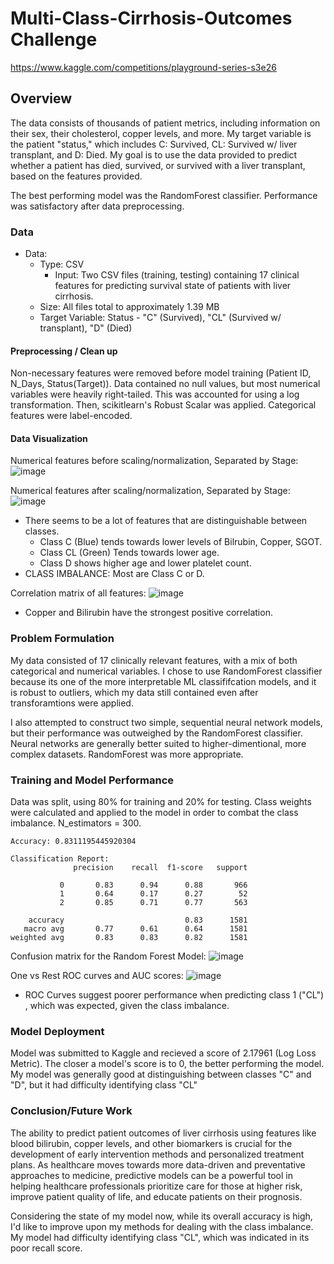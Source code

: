 # Multi-Class-Cirrhosis-Outcomes Challenge
https://www.kaggle.com/competitions/playground-series-s3e26

## Overview

The data consists of thousands of patient metrics, including information on their sex, their cholesterol, copper levels, and more. My target variable is the patient "status," which includes C: Survived, CL: Survived w/ liver transplant, and D: Died. My goal is to use the data provided to predict whether a patient has died, survived, or survived with a liver transplant, based on the features provided.

The best performing model was the RandomForest classifier. Performance was satisfactory after data preprocessing.

### Data

* Data:
  * Type: CSV
    * Input: Two CSV files (training, testing) containing 17 clinical features for predicting survival state of patients with liver cirrhosis.
  * Size: All files total to approximately 1.39 MB
  * Target Variable: Status - "C" (Survived), "CL" (Survived w/ transplant), "D" (Died)
 
#### Preprocessing / Clean up

Non-necessary features were removed before model training (Patient ID, N_Days, Status(Target)). Data contained no null values, but most numerical variables were heavily right-tailed.
This was accounted for using a log transformation. Then, scikitlearn's Robust Scalar was applied. Categorical features were label-encoded.

#### Data Visualization

Numerical features before scaling/normalization, Separated by Stage:
![image](https://github.com/t-movaghar/Multi-Class-Cirrhosis-Outcomes/assets/123412483/80ddf9eb-dcd5-407f-8ca2-f9f1ae496eda)

Numerical features after scaling/normalization, Separated by Stage:
![image](https://github.com/t-movaghar/Multi-Class-Cirrhosis-Outcomes/assets/123412483/e276c64f-ed90-4e7a-9311-58b4a824b261)

* There seems to be a lot of features that are distinguishable between classes. 
  * Class C (Blue) tends towards lower levels of Bilrubin, Copper, SGOT.
  * Class CL (Green) Tends towards lower age.
  * Class D shows higher age and lower platelet count.
* CLASS IMBALANCE: Most are Class C or D.

Correlation matrix of all features:
![image](https://github.com/t-movaghar/Multi-Class-Cirrhosis-Outcomes/assets/123412483/92be35ac-9b28-42c0-b62a-7ef763e3b7ff)

* Copper and Bilirubin have the strongest positive correlation.

### Problem Formulation

My data consisted of 17 clinically relevant features, with a mix of both categorical and numerical variables.
I chose to use RandomForest classifier because its one of the more interpretable ML classififcation models, and it is robust to outliers, which my data still contained even after transforamtions were applied.

I also attempted to construct two simple, sequential neural network models, but their performance was outweighed by the RandomForest classifier. 
Neural networks are generally better suited to higher-dimentional, more complex datasets. RandomForest was more appropriate.

### Training and Model Performance

Data was split, using 80% for training and 20% for testing. Class weights were calculated and applied to the model in order to combat the class imbalance. N_estimators = 300.

```
Accuracy: 0.8311195445920304

Classification Report:
              precision    recall  f1-score   support

           0       0.83      0.94      0.88       966
           1       0.64      0.17      0.27        52
           2       0.85      0.71      0.77       563

    accuracy                           0.83      1581
   macro avg       0.77      0.61      0.64      1581
weighted avg       0.83      0.83      0.82      1581

```

Confusion matrix for the Random Forest Model: 
![image](https://github.com/t-movaghar/Multi-Class-Cirrhosis-Outcomes/assets/123412483/881180d0-646f-4c52-8601-65cc535b1268)
  
One vs Rest ROC curves and AUC scores:
![image](https://github.com/t-movaghar/Multi-Class-Cirrhosis-Outcomes/assets/123412483/b222a435-6248-489e-a3ff-7f240891d819)

* ROC Curves suggest poorer performance when predicting class 1 ("CL") , which was expected, given the class imbalance.

### Model Deployment

Model was submitted to Kaggle and recieved a score of 2.17961 (Log Loss Metric).
The closer a model's score is to 0, the better performing the model.
My model was generally good at distinguishing between classes "C" and "D", but it had difficulty identifying class "CL"

### Conclusion/Future Work

The ability to predict patient outcomes of liver cirrhosis using features like blood bilirubin, copper levels, and other biomarkers is crucial for the development of early intervention methods and personalized treatment plans. 
As healthcare moves towards more data-driven and preventative approaches to medicine, predictive models can be a powerful tool in helping healthcare professionals prioritize care for those at higher risk, improve patient quality of life, and educate patients on their prognosis.

Considering the state of my model now, while its overall accuracy is high, I'd like to improve upon my methods for dealing with the class imbalance. My model had difficulty identifying class "CL", which was indicated in its poor recall score.




